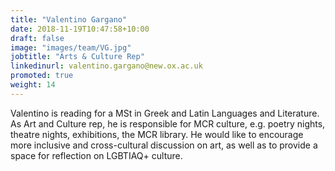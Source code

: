 ```yaml
---
title: "Valentino Gargano"
date: 2018-11-19T10:47:58+10:00
draft: false
image: "images/team/VG.jpg"
jobtitle: "Arts & Culture Rep"
linkedinurl: valentino.gargano@new.ox.ac.uk
promoted: true
weight: 14
---
```


Valentino is reading for a MSt in Greek and Latin Languages and Literature.  As Art and Culture rep, he is responsible for MCR culture, e.g. poetry nights, theatre nights, exhibitions, the MCR library. He would like to encourage more inclusive and cross-cultural discussion on art, as well as to provide a space for reflection on LGBTIAQ+ culture.



